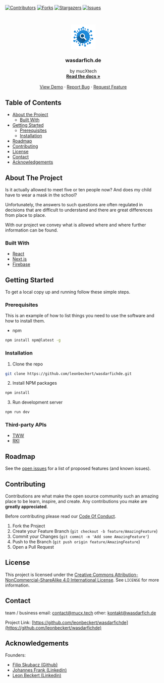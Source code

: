 <!-- PROJECT SHIELDS -->
<!--
*** We're using markdown "reference style" links for readability.
*** Reference links are enclosed in brackets [ ] instead of parentheses ( ).
*** See the bottom of this document for the declaration of the reference variables
*** for contributors-url, forks-url, etc. This is an optional, concise syntax you may use.
*** https://www.markdownguide.org/basic-syntax/#reference-style-links
-->

[![Contributors][contributors-shield]][contributors-url]
[![Forks][forks-shield]][forks-url]
[![Stargazers][stars-shield]][stars-url]
[![Issues][issues-shield]][issues-url]

<!--
*** [![MIT License][license-shield]][license-url]
-->

<!-- PROJECT LOGO -->
<br />
<p align="center">
  <a href="https://github.com/leonbeckert/wasdarfichde">
    <img src="/public/logo192.png" alt="Logo" width="80" height="80">
  </a>

  <h3 align="center">wasdarfich.de</h3>

  <p align="center">
    by mucXtech
    <br />
    <a href="https://github.com/leonbeckert/wasdarfichde"><strong>Read the docs »</strong></a>
    <br />
    <br />
    <a href="https://github.com/leonbeckert/wasdarfichde">View Demo</a>
    ·
    <a href="https://github.com/leonbeckert/wasdarfichde/issues">Report Bug</a>
    ·
    <a href="https://github.com/leonbeckert/wasdarfichde/issues">Request Feature</a>
  </p>
</p>

<!-- TABLE OF CONTENTS -->

## Table of Contents

-   [About the Project](#about-the-project)
    -   [Built With](#built-with)
-   [Getting Started](#getting-started)
    -   [Prerequisites](#prerequisites)
    -   [Installation](#installation)
-   [Roadmap](#roadmap)
-   [Contributing](#contributing)
-   [License](#license)
-   [Contact](#contact)
-   [Acknowledgements](#acknowledgements)

<!-- ABOUT THE PROJECT -->

## About The Project

<!--[![Product Name Screen Shot][product-screenshot]](https://example.com)-->

Is it actually allowed to meet five or ten people now? And does my child have to wear a mask in the school?

Unfortunately, the answers to such questions are often regulated in decisions that are difficult to understand and there are great differences from place to place.

With our project we convey what is allowed where and where further information can be found.

### Built With

-   [React](https://reactjs.org)
-   [Next.js](https://nextjs.org)
-   [Firebase](https://firebase.google.com)

<!-- GETTING STARTED -->

## Getting Started

To get a local copy up and running follow these simple steps.

### Prerequisites

This is an example of how to list things you need to use the software and how to install them.

-   npm

```sh
npm install npm@latest -g
```

### Installation

1. Clone the repo

```sh
git clone https://github.com/leonbeckert/wasdarfichde.git
```

2. Install NPM packages

```sh
npm install
```

3. Run development server

```sh
npm run dev
```

### Third-party APIs

-   [TWW](https://tourismus-wegweiser.de/json/)
-   [RKI](https://services7.arcgis.com/mOBPykOjAyBO2ZKk/arcgis/rest/services/RKI_Landkreisdaten/FeatureServer/0/query?where=1%3D1&outFields=BL,county,last_update,cases7_per_100k&returnGeometry=false&outSR=4326&f=json)

<!-- ROADMAP -->

## Roadmap

See the [open issues](https://github.com/leonbeckert/wasdarfichde/issues) for a list of proposed features (and known issues).

<!-- CONTRIBUTING -->

## Contributing

Contributions are what make the open source community such an amazing place to be learn, inspire, and create. Any contributions you make are **greatly appreciated**.

Before contributing please read our [Code Of Conduct](https://github.com/leonbeckert/wasdarfichde/blob/main/CODE_OF_CONDUCT.md).

1. Fork the Project
2. Create your Feature Branch (`git checkout -b feature/AmazingFeature`)
3. Commit your Changes (`git commit -m 'Add some AmazingFeature'`)
4. Push to the Branch (`git push origin feature/AmazingFeature`)
5. Open a Pull Request

<!-- LICENSE -->

## License

This project is licensed under the [Creative Commons Attribution-NonCommercial-ShareAlike 4.0 International License](http://creativecommons.org/licenses/by-nc-sa/4.0/). See `LICENSE` for more information.

<!-- CONTACT -->

## Contact

team / business email: [contact@mucx.tech](mailto:contact@mucx.tech)
other: [kontakt@wasdarfich.de](mailto:kontakt@wasdarfich.de)

Project Link: [https://github.com/leonbeckert/wasdarfichde](https://github.com/leonbeckert/wasdarfichde)

<!-- ACKNOWLEDGEMENTS -->

## Acknowledgements

Founders:

-   [Filip Skubacz (Github)](https://github.com/offdroid/)
-   [Johannes Frank (Linkedin)](https://www.linkedin.com/in/johannes-frank-81966a1b6/)
-   [Leon Beckert (Linkedin)](https://www.linkedin.com/in/leon-beckert-15508a18b/)

<!-- MARKDOWN LINKS & IMAGES -->
<!-- https://www.markdownguide.org/basic-syntax/#reference-style-links -->

[contributors-shield]: https://img.shields.io/github/contributors/leonbeckert/wasdarfichde.svg?style=flat-square
[contributors-url]: https://github.com/leonbeckert/wasdarfichde/graphs/contributors
[forks-shield]: https://img.shields.io/github/forks/leonbeckert/wasdarfichde.svg?style=flat-square
[forks-url]: https://github.com/leonbeckert/wasdarfichde/network/members
[stars-shield]: https://img.shields.io/github/stars/leonbeckert/wasdarfichde.svg?style=flat-square
[stars-url]: https://github.com/leonbeckert/wasdarfichde/stargazers
[issues-shield]: https://img.shields.io/github/issues/leonbeckert/wasdarfichde.svg?style=flat-square
[issues-url]: https://github.com/leonbeckert/wasdarfichde/issues
[license-shield]: https://img.shields.io/github/license/leonbeckert/wasdarfichde.svg?style=flat-square
[license-url]: https://creativecommons.org/licenses/by/4.0/deed.de
[product-screenshot]: images/screenshot.png
